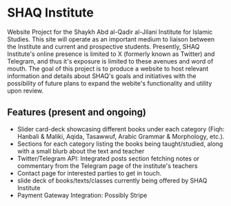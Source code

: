 # SHAQ Institute

Website Project for the Shaykh Abd al-Qadir al-Jilani Institute for Islamic Studies. This site will operate as an important medium to liaison between the Institute and current and prospective students. Presently, SHAQ Institute's online presence is limited to X (formerly known as Twitter) and Telegram, and thus it's exposure is limited to these avenues and word of mouth. The goal of this project is to produce a website to host relevant information and details about SHAQ's goals and initiatives with the possibility of future plans to expand the webite's functionality and utility upon review.

## Features (present and ongoing)

- Slider card-deck showcasing different books under each category (Fiqh: Hanbali & Maliki, Aqida, Tasawwuf, Arabic Grammar & Morphology, etc.).
- Sections for each category listing the books being taught/studied, along with a small blurb about the text and teacher
- Twitter/Telegram API: Integrated posts section fetching notes or commentary from the Telegram page of the institute's teachers
- Contact page for interested parties to get in touch.
- slide deck of books/texts/classes currently being offered by SHAQ Institute
- Payment Gateway Integration: Possibly Stripe
